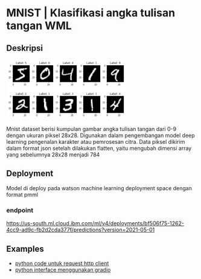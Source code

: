 # MNIST | Klasifikasi angka tulisan tangan WML

## Deskripsi
![iris class](../assets/mnist-dataset.png)

Mnist dataset berisi kumpulan gambar angka tulisan tangan dari 0-9 dengan ukuran piksel 28x28. Digunakan dalam pengembangan model deep learning pengenalan karakter atau pemrosesan citra. Data piksel dikirim dalam format json setelah dilakukan flatten, yaitu mengubah dimensi array yang sebelumnya 28x28 menjadi 784

## Deployment
Model di deploy pada watson machine learning deployment space dengan format pmml

### endpoint
https://us-south.ml.cloud.ibm.com/ml/v4/deployments/bf506f75-1262-4cc9-ad9c-fb2d2cda377f/predictions?version=2021-05-01

## Examples
- [python code untuk request http client](./python/mnist-http-request.py)
- [python interface menggunakan gradio](./python/handwriting-interface.py)

